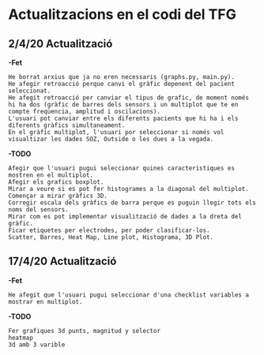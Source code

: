# Actualitzacions en el codi del TFG

## 2/4/20 Actualització
**-Fet**

    He borrat arxius que ja no eren necessaris (graphs.py, main.py).
    He afegir retroacció perque canvi el gràfic depenent del pacient seleccionat.
    He afegit retroacció per canviar el tipus de grafic, de moment només hi ha dos (gràfic de barres dels sensors i un multiplot que te en compte freqüencia, amplitud i oscilacions).
    L'usuari pot canviar entre els diferents pacients que hi ha i els diferents gràfics simultaneament.
    En el gràfic multiplot, l'usuari por seleccionar si només vol visualtizar les dades SOZ, Outside o les dues a la vegada.
**-TODO**

    Afegir que l'usuari pugui seleccionar quines caracteristiques es mostren en el multiplot.
    Afegir els grafics boxplot.
    Mirar a veure si es pot fer histogrames a la diagonal del multiplot.
    Començar a mirar gràfics 3D.
    Corregir escala dels gràfics de barra perque es puguin llegir tots els noms del sensors.
    Mirar com es pot implementar visualització de dades a la dreta del gràfic.
    Ficar etiquetes per electrodes, per poder clasificar-los.
    Scatter, Barres, Heat Map, Line plot, Histograma, 3D Plot.

## 17/4/20 Actualització
**-Fet**

    He afegit que l'usuari pugui seleccionar d'una checklist variables a mostrar en multiplot.


**-TODO**

    Fer grafiques 3d punts, magnitud y selector
    heatmap
    3d amb 3 varible

